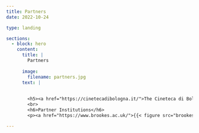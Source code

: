 ```yaml
---
title: Partners
date: 2022-10-24

type: landing

sections:
  - block: hero
    content:
      title: |
        Partners 
        
      image:
        filename: partners.jpg
      text: |
       
        
        <h5><a href="https://cinetecadibologna.it/">The Cineteca di Bologna</a> is one of Europe’s leading film institutions. Founded in the 1960s as an arm of the municipality of Bologna’s cinema commission, the Cineteca today is comprised of cinemas, archives, a library, film laboratories, publishing activities, and an annual film festival (<a href="https://festival.ilcinemaritrovato.it/">Il cinema Ritrovato</a>). Since it moved to its present premises in 2000, it has become a miniature city of cinema, one of the most innovative and prestigious centres for the preservation, study and promotion of film heritage. Under its director, Gianluca Farinelli, the Cineteca has built an enviable international reputation while developing its local links. It was a partner on Stephen Gundle’s earlier research project on ‘Producers and Production Practices in the History of Italian Cinema, 1949-1976’.</h5>
        <br>
        <h6>Partner Institutions</h6>
        <p><a href="https://www.brookes.ac.uk/">{{< figure src="brookes.png" alt="Oxford Brookes University Logo">}}</a> <a href="https://cinetecadibologna.it/">{{< figure src="bologna.png" alt="Oxford Brookes University Logo">}}</a> <a href="https://warwick.ac.uk/">{{< figure src="Warwick_Logo.png" alt="University of Warwick Logo">}}</a><a href="https://www.ukri.org/councils/ahrc/">{{< figure src="ukri.png" alt="Arts and Humanities Research Council (AHRC) Logo">}}</a></p>

--- 
```




